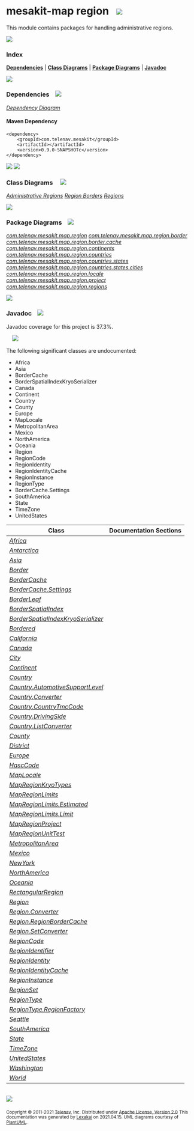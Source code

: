 # mesakit-map region &nbsp;&nbsp;<img src="https://www.kivakit.org/images/gears-32.png" srcset="https://www.kivakit.org/images/gears-32-2x.png 2x"/>

This module contains packages for handling administrative regions.

<img src="https://www.kivakit.org/images/horizontal-line-512.png" srcset="https://www.kivakit.org/images/horizontal-line-512-2x.png 2x"/>

### Index



[**Dependencies**](#dependencies) | [**Class Diagrams**](#class-diagrams) | [**Package Diagrams**](#package-diagrams) | [**Javadoc**](#javadoc)

<img src="https://www.kivakit.org/images/horizontal-line-512.png" srcset="https://www.kivakit.org/images/horizontal-line-512-2x.png 2x"/>

### Dependencies <a name="dependencies"></a> &nbsp;&nbsp; <img src="https://www.kivakit.org/images/dependencies-32.png" srcset="https://www.kivakit.org/images/dependencies-32-2x.png 2x"/>

[*Dependency Diagram*](documentation/diagrams/dependencies.svg)

#### Maven Dependency

    <dependency>
        <groupId>com.telenav.mesakit</groupId>
        <artifactId></artifactId>
        <version>0.9.0-SNAPSHOTc</version>
    </dependency>

<img src="https://www.kivakit.org/images/short-horizontal-line-128.png" srcset="https://www.kivakit.org/images/horizontal-line-128-2x.png 2x"/>

[//]: # (start-user-text)



[//]: # (end-user-text)

<img src="https://www.kivakit.org/images/short-horizontal-line-128.png" srcset="https://www.kivakit.org/images/horizontal-line-128-2x.png 2x"/>

### Class Diagrams <a name="class-diagrams"></a> &nbsp; &nbsp; <img src="https://www.kivakit.org/images/diagram-32.png" srcset="https://www.kivakit.org/images/diagram-32-2x.png 2x"/>

[*Administrative Regions*](documentation/diagrams/diagram-region.svg)
[*Region Borders*](documentation/diagrams/diagram-border.svg)
[*Regions*](documentation/diagrams/diagram-regions.svg)

<img src="https://www.kivakit.org/images/short-horizontal-line-128.png" srcset="https://www.kivakit.org/images/horizontal-line-128-2x.png 2x"/>

### Package Diagrams <a name="package-diagrams"></a> &nbsp;&nbsp; <img src="https://www.kivakit.org/images/box-32.png" srcset="https://www.kivakit.org/images/box-32-2x.png 2x"/>

[*com.telenav.mesakit.map.region*](documentation/diagrams/com.telenav.mesakit.map.region.svg)
[*com.telenav.mesakit.map.region.border*](documentation/diagrams/com.telenav.mesakit.map.region.border.svg)
[*com.telenav.mesakit.map.region.border.cache*](documentation/diagrams/com.telenav.mesakit.map.region.border.cache.svg)
[*com.telenav.mesakit.map.region.continents*](documentation/diagrams/com.telenav.mesakit.map.region.continents.svg)
[*com.telenav.mesakit.map.region.countries*](documentation/diagrams/com.telenav.mesakit.map.region.countries.svg)
[*com.telenav.mesakit.map.region.countries.states*](documentation/diagrams/com.telenav.mesakit.map.region.countries.states.svg)
[*com.telenav.mesakit.map.region.countries.states.cities*](documentation/diagrams/com.telenav.mesakit.map.region.countries.states.cities.svg)
[*com.telenav.mesakit.map.region.locale*](documentation/diagrams/com.telenav.mesakit.map.region.locale.svg)
[*com.telenav.mesakit.map.region.project*](documentation/diagrams/com.telenav.mesakit.map.region.project.svg)
[*com.telenav.mesakit.map.region.regions*](documentation/diagrams/com.telenav.mesakit.map.region.regions.svg)

<img src="https://www.kivakit.org/images/short-horizontal-line-128.png" srcset="https://www.kivakit.org/images/horizontal-line-128-2x.png 2x"/>

### Javadoc <a name="javadoc"></a> &nbsp;&nbsp; <img src="https://www.kivakit.org/images/books-32.png" srcset="https://www.kivakit.org/images/books-32-2x.png 2x"/>

Javadoc coverage for this project is 37.3%.

&nbsp; &nbsp;  <img src="https://www.kivakit.org/images/meter-40-12.png" srcset="https://www.kivakit.org/images/meter-40-12-2x.png 2x"/>

The following significant classes are undocumented:

- Africa
- Asia
- BorderCache
- BorderSpatialIndexKryoSerializer
- Canada
- Continent
- Country
- County
- Europe
- MapLocale
- MetropolitanArea
- Mexico
- NorthAmerica
- Oceania
- Region
- RegionCode
- RegionIdentity
- RegionIdentityCache
- RegionInstance
- RegionType
- BorderCache.Settings
- SouthAmerica
- State
- TimeZone
- UnitedStates

| Class | Documentation Sections |
|---|---|
| [*Africa*](https://telenav.github.io/mesakit-data/javadoc/mesakit.map.region/com/telenav/mesakit/map/region/continents/Africa.html) |  |
| [*Antarctica*](https://telenav.github.io/mesakit-data/javadoc/mesakit.map.region/com/telenav/mesakit/map/region/continents/Antarctica.html) |  |
| [*Asia*](https://telenav.github.io/mesakit-data/javadoc/mesakit.map.region/com/telenav/mesakit/map/region/continents/Asia.html) |  |
| [*Border*](https://telenav.github.io/mesakit-data/javadoc/mesakit.map.region/com/telenav/mesakit/map/region/border/Border.html) |  |
| [*BorderCache*](https://telenav.github.io/mesakit-data/javadoc/mesakit.map.region/com/telenav/mesakit/map/region/border/cache/BorderCache.html) |  |
| [*BorderCache.Settings*](https://telenav.github.io/mesakit-data/javadoc/mesakit.map.region/com/telenav/mesakit/map/region/border/cache/BorderCache.Settings.html) |  |
| [*BorderLeaf*](https://telenav.github.io/mesakit-data/javadoc/mesakit.map.region/com/telenav/mesakit/map/region/border/BorderLeaf.html) |  |
| [*BorderSpatialIndex*](https://telenav.github.io/mesakit-data/javadoc/mesakit.map.region/com/telenav/mesakit/map/region/border/BorderSpatialIndex.html) |  |
| [*BorderSpatialIndexKryoSerializer*](https://telenav.github.io/mesakit-data/javadoc/mesakit.map.region/com/telenav/mesakit/map/region/border/BorderSpatialIndexKryoSerializer.html) |  |
| [*Bordered*](https://telenav.github.io/mesakit-data/javadoc/mesakit.map.region/com/telenav/mesakit/map/region/border/Bordered.html) |  |
| [*California*](https://telenav.github.io/mesakit-data/javadoc/mesakit.map.region/com/telenav/mesakit/map/region/countries/states/California.html) |  |
| [*Canada*](https://telenav.github.io/mesakit-data/javadoc/mesakit.map.region/com/telenav/mesakit/map/region/countries/Canada.html) |  |
| [*City*](https://telenav.github.io/mesakit-data/javadoc/mesakit.map.region/com/telenav/mesakit/map/region/regions/City.html) |  |
| [*Continent*](https://telenav.github.io/mesakit-data/javadoc/mesakit.map.region/com/telenav/mesakit/map/region/regions/Continent.html) |  |
| [*Country*](https://telenav.github.io/mesakit-data/javadoc/mesakit.map.region/com/telenav/mesakit/map/region/regions/Country.html) |  |
| [*Country.AutomotiveSupportLevel*](https://telenav.github.io/mesakit-data/javadoc/mesakit.map.region/com/telenav/mesakit/map/region/regions/Country.AutomotiveSupportLevel.html) |  |
| [*Country.Converter*](https://telenav.github.io/mesakit-data/javadoc/mesakit.map.region/com/telenav/mesakit/map/region/regions/Country.Converter.html) |  |
| [*Country.CountryTmcCode*](https://telenav.github.io/mesakit-data/javadoc/mesakit.map.region/com/telenav/mesakit/map/region/regions/Country.CountryTmcCode.html) |  |
| [*Country.DrivingSide*](https://telenav.github.io/mesakit-data/javadoc/mesakit.map.region/com/telenav/mesakit/map/region/regions/Country.DrivingSide.html) |  |
| [*Country.ListConverter*](https://telenav.github.io/mesakit-data/javadoc/mesakit.map.region/com/telenav/mesakit/map/region/regions/Country.ListConverter.html) |  |
| [*County*](https://telenav.github.io/mesakit-data/javadoc/mesakit.map.region/com/telenav/mesakit/map/region/regions/County.html) |  |
| [*District*](https://telenav.github.io/mesakit-data/javadoc/mesakit.map.region/com/telenav/mesakit/map/region/regions/District.html) |  |
| [*Europe*](https://telenav.github.io/mesakit-data/javadoc/mesakit.map.region/com/telenav/mesakit/map/region/continents/Europe.html) |  |
| [*HascCode*](https://telenav.github.io/mesakit-data/javadoc/mesakit.map.region/com/telenav/mesakit/map/region/locale/HascCode.html) |  |
| [*MapLocale*](https://telenav.github.io/mesakit-data/javadoc/mesakit.map.region/com/telenav/mesakit/map/region/locale/MapLocale.html) |  |
| [*MapRegionKryoTypes*](https://telenav.github.io/mesakit-data/javadoc/mesakit.map.region/com/telenav/mesakit/map/region/project/MapRegionKryoTypes.html) |  |
| [*MapRegionLimits*](https://telenav.github.io/mesakit-data/javadoc/mesakit.map.region/com/telenav/mesakit/map/region/project/MapRegionLimits.html) |  |
| [*MapRegionLimits.Estimated*](https://telenav.github.io/mesakit-data/javadoc/mesakit.map.region/com/telenav/mesakit/map/region/project/MapRegionLimits.Estimated.html) |  |
| [*MapRegionLimits.Limit*](https://telenav.github.io/mesakit-data/javadoc/mesakit.map.region/com/telenav/mesakit/map/region/project/MapRegionLimits.Limit.html) |  |
| [*MapRegionProject*](https://telenav.github.io/mesakit-data/javadoc/mesakit.map.region/com/telenav/mesakit/map/region/project/MapRegionProject.html) |  |
| [*MapRegionUnitTest*](https://telenav.github.io/mesakit-data/javadoc/mesakit.map.region/com/telenav/mesakit/map/region/project/MapRegionUnitTest.html) |  |
| [*MetropolitanArea*](https://telenav.github.io/mesakit-data/javadoc/mesakit.map.region/com/telenav/mesakit/map/region/regions/MetropolitanArea.html) |  |
| [*Mexico*](https://telenav.github.io/mesakit-data/javadoc/mesakit.map.region/com/telenav/mesakit/map/region/countries/Mexico.html) |  |
| [*NewYork*](https://telenav.github.io/mesakit-data/javadoc/mesakit.map.region/com/telenav/mesakit/map/region/countries/states/NewYork.html) |  |
| [*NorthAmerica*](https://telenav.github.io/mesakit-data/javadoc/mesakit.map.region/com/telenav/mesakit/map/region/continents/NorthAmerica.html) |  |
| [*Oceania*](https://telenav.github.io/mesakit-data/javadoc/mesakit.map.region/com/telenav/mesakit/map/region/continents/Oceania.html) |  |
| [*RectangularRegion*](https://telenav.github.io/mesakit-data/javadoc/mesakit.map.region/com/telenav/mesakit/map/region/regions/RectangularRegion.html) |  |
| [*Region*](https://telenav.github.io/mesakit-data/javadoc/mesakit.map.region/com/telenav/mesakit/map/region/Region.html) |  |
| [*Region.Converter*](https://telenav.github.io/mesakit-data/javadoc/mesakit.map.region/com/telenav/mesakit/map/region/Region.Converter.html) |  |
| [*Region.RegionBorderCache*](https://telenav.github.io/mesakit-data/javadoc/mesakit.map.region/com/telenav/mesakit/map/region/Region.RegionBorderCache.html) |  |
| [*Region.SetConverter*](https://telenav.github.io/mesakit-data/javadoc/mesakit.map.region/com/telenav/mesakit/map/region/Region.SetConverter.html) |  |
| [*RegionCode*](https://telenav.github.io/mesakit-data/javadoc/mesakit.map.region/com/telenav/mesakit/map/region/RegionCode.html) |  |
| [*RegionIdentifier*](https://telenav.github.io/mesakit-data/javadoc/mesakit.map.region/com/telenav/mesakit/map/region/RegionIdentifier.html) |  |
| [*RegionIdentity*](https://telenav.github.io/mesakit-data/javadoc/mesakit.map.region/com/telenav/mesakit/map/region/RegionIdentity.html) |  |
| [*RegionIdentityCache*](https://telenav.github.io/mesakit-data/javadoc/mesakit.map.region/com/telenav/mesakit/map/region/border/cache/RegionIdentityCache.html) |  |
| [*RegionInstance*](https://telenav.github.io/mesakit-data/javadoc/mesakit.map.region/com/telenav/mesakit/map/region/RegionInstance.html) |  |
| [*RegionSet*](https://telenav.github.io/mesakit-data/javadoc/mesakit.map.region/com/telenav/mesakit/map/region/RegionSet.html) |  |
| [*RegionType*](https://telenav.github.io/mesakit-data/javadoc/mesakit.map.region/com/telenav/mesakit/map/region/RegionType.html) |  |
| [*RegionType.RegionFactory*](https://telenav.github.io/mesakit-data/javadoc/mesakit.map.region/com/telenav/mesakit/map/region/RegionType.RegionFactory.html) |  |
| [*Seattle*](https://telenav.github.io/mesakit-data/javadoc/mesakit.map.region/com/telenav/mesakit/map/region/countries/states/cities/Seattle.html) |  |
| [*SouthAmerica*](https://telenav.github.io/mesakit-data/javadoc/mesakit.map.region/com/telenav/mesakit/map/region/continents/SouthAmerica.html) |  |
| [*State*](https://telenav.github.io/mesakit-data/javadoc/mesakit.map.region/com/telenav/mesakit/map/region/regions/State.html) |  |
| [*TimeZone*](https://telenav.github.io/mesakit-data/javadoc/mesakit.map.region/com/telenav/mesakit/map/region/regions/TimeZone.html) |  |
| [*UnitedStates*](https://telenav.github.io/mesakit-data/javadoc/mesakit.map.region/com/telenav/mesakit/map/region/countries/UnitedStates.html) |  |
| [*Washington*](https://telenav.github.io/mesakit-data/javadoc/mesakit.map.region/com/telenav/mesakit/map/region/countries/states/Washington.html) |  |
| [*World*](https://telenav.github.io/mesakit-data/javadoc/mesakit.map.region/com/telenav/mesakit/map/region/regions/World.html) |  |

[//]: # (start-user-text)



[//]: # (end-user-text)

<br/>

<img src="https://www.kivakit.org/images/horizontal-line-512.png" srcset="https://www.kivakit.org/images/horizontal-line-512-2x.png 2x"/>

<sub>Copyright &#169; 2011-2021 [Telenav](http://telenav.com), Inc. Distributed under [Apache License, Version 2.0](LICENSE)</sub>
<sub>This documentation was generated by [Lexakai](https://github.com/Telenav/lexakai) on 2021.04.15. UML diagrams courtesy
of [PlantUML](http://plantuml.com).</sub>


